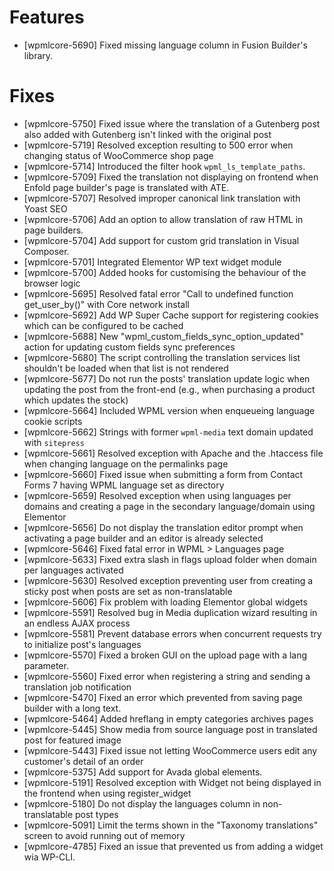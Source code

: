 # Features
* [wpmlcore-5690] Fixed missing language column in Fusion Builder's library.

# Fixes
* [wpmlcore-5750] Fixed issue where the translation of a Gutenberg post also added with Gutenberg isn't linked with the original post
* [wpmlcore-5719] Resolved exception resulting to 500 error when changing status of WooCommerce shop page
* [wpmlcore-5714] Introduced the filter hook `wpml_ls_template_paths`.
* [wpmlcore-5709] Fixed the translation not displaying on frontend when Enfold page builder's page is translated with ATE.
* [wpmlcore-5707] Resolved improper canonical link translation with Yoast SEO
* [wpmlcore-5706] Add an option to allow translation of raw HTML in page builders.
* [wpmlcore-5704] Add support for custom grid translation in Visual Composer.
* [wpmlcore-5701] Integrated Elementor WP text widget module
* [wpmlcore-5700] Added hooks for customising the behaviour of the browser logic
* [wpmlcore-5695] Resolved fatal error "Call to undefined function get_user_by()" with Core network install
* [wpmlcore-5692] Add WP Super Cache support for registering cookies which can be configured to be cached
* [wpmlcore-5688] New "wpml_custom_fields_sync_option_updated" action for updating custom fields sync preferences
* [wpmlcore-5680] The script controlling the translation services list shouldn't be loaded when that list is not rendered
* [wpmlcore-5677] Do not run the posts' translation update logic when updating the post from the front-end (e.g., when purchasing a product which updates the stock)
* [wpmlcore-5664] Included WPML version when enqueueing language cookie scripts
* [wpmlcore-5662] Strings with former `wpml-media` text domain updated with `sitepress`
* [wpmlcore-5661] Resolved exception with Apache and the .htaccess file when changing language on the permalinks page
* [wpmlcore-5660] Fixed issue when submitting a form from Contact Forms 7 having WPML language set as directory
* [wpmlcore-5659] Resolved exception when using languages per domains and creating a page in the secondary language/domain using Elementor
* [wpmlcore-5656] Do not display the translation editor prompt when activating a page builder and an editor is already selected
* [wpmlcore-5646] Fixed fatal error in WPML > Languages page
* [wpmlcore-5633] Fixed extra slash in flags upload folder when domain per languages activated
* [wpmlcore-5630] Resolved exception preventing user from creating a sticky post when posts are set as non-translatable
* [wpmlcore-5606] Fix problem with loading Elementor global widgets
* [wpmlcore-5591] Resolved bug in Media duplication wizard resulting in an endless AJAX process
* [wpmlcore-5581] Prevent database errors when concurrent requests try to initialize post's languages
* [wpmlcore-5570] Fixed a broken GUI on the upload page with a lang parameter.
* [wpmlcore-5560] Fixed error when registering a string and sending a translation job notification
* [wpmlcore-5470] Fixed an error which prevented from saving page builder with a long text.
* [wpmlcore-5464] Added hreflang in empty categories archives pages
* [wpmlcore-5445] Show media from source language post in translated post for featured image
* [wpmlcore-5443] Fixed issue not letting WooCommerce users edit any customer's detail of an order
* [wpmlcore-5375] Add support for Avada global elements.
* [wpmlcore-5191] Resolved exception with Widget not being displayed in the frontend when using register_widget
* [wpmlcore-5180] Do not display the languages column in non-translatable post types
* [wpmlcore-5091] Limit the terms shown in the "Taxonomy translations" screen to avoid running out of memory
* [wpmlcore-4785] Fixed an issue that prevented us from adding a widget wia WP-CLI.